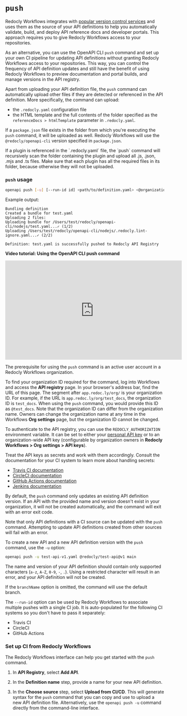 # `push`

Redocly Workflows integrates with [popular version control services](https://redoc.ly/docs/workflows/sources/) and uses them as the source of your API definitions to help you automatically validate, build, and deploy API reference docs and developer portals. This approach requires you to give Redocly Workflows access to your repositories.

As an alternative, you can use the OpenAPI CLI `push` command and set up your own CI pipeline for updating API definitions without granting Redocly Workflows access to your repositories. This way, you can control the frequency of API definition updates and still have the benefit of using Redocly Workflows to preview documentation and portal builds, and manage versions in the API registry.

Apart from uploading your API definition file, the `push` command can automatically upload other files if they are detected or referenced in the API definition. More specifically, the command can upload:

- the `.redocly.yaml` configuration file
- the HTML template and the full contents of the folder specified as the `referenceDocs > htmlTemplate` parameter in `.redocly.yaml`.


If a `package.json` file exists in the folder from which you're executing the `push` command, it will be uploaded as well. Redocly Workflows will use the `@redocly/openapi-cli` version specified in `package.json`.


<div class="warning">
If a plugin is referenced in the `.redocly.yaml` file, the `push` command will recursively scan the folder containing the plugin and upload all .js, .json, .mjs and .ts files. Make sure that each plugin has all the required files in its folder, because otherwise they will not be uploaded.
</div>


### `push` usage


```bash
openapi push [-u] [--run-id id] <path/to/definition.yaml> <@organization-id/api-name@api-version> [branchName]
```


Example output:

```shell
Bundling definition
Created a bundle for test.yaml
Uploading 2 files:
Uploading bundle for /Users/test/redocly/openapi-cli/nodejs/test.yaml...✓ (1/2)
Uploading /Users/test/redocly/openapi-cli/nodejs/.redocly.lint-ignore.yaml...✓ (2/2)

Definition: test.yaml is successfully pushed to Redocly API Registry
```


**Video tutorial: Using the OpenAPI CLI push command**


<iframe width="560" height="315" src="https://www.youtube.com/embed/key2NGkcR5g" frameborder="0" allow="accelerometer; autoplay; encrypted-media; gyroscope; picture-in-picture" allowfullscreen></iframe>


The prerequisite for using the `push` command is an active user account in a Redocly Workflows organization.

To find your organization ID required for the command, log into Workflows and access the **API registry** page. In your browser's address bar, find the URL of this page. The segment after `app.redoc.ly/org/` is your organization ID. For example, if the URL is `app.redoc.ly/org/test_docs`, the organization ID is `test_docs`. When using the `push` command, you would provide this ID as `@test_docs`. Note that the organization ID can differ from the organization name. Owners can change the organization name at any time in the Workflows **Org settings** page, but the organization ID cannot be changed.

To authenticate to the API registry, you can use the `REDOCLY_AUTHORIZATION` environment variable. It can be set to either your [personal API key](../workflows/personal-api-keys.md) or to an organization-wide API key (configurable by organization owners in **Redocly Workflows > Org settings > API keys**).

Treat the API keys as secrets and work with them accordingly. Consult the documentation for your CI system to learn more about handling secrets:

- [Travis CI documentation](https://docs.travis-ci.com/user/environment-variables/)
- [CircleCI documentation](https://circleci.com/docs/2.0/env-vars/)
- [GitHub Actions documentation](https://docs.github.com/en/free-pro-team@latest/actions/reference/encrypted-secrets)
- [Jenkins documentation](https://www.jenkins.io/doc/book/pipeline/jenkinsfile/#handling-credentials)


By default, the `push` command only updates an existing API definition version. If an API with the provided name and version doesn't exist in your organization, it will not be created automatically, and the command will exit with an error exit code.

Note that only API definitions with a CI source can be updated with the `push` command. Attempting to update API definitions created from other sources will fail with an error.

To create a new API and a new API definition version with the `push` command, use the `-u` option:


```bash
openapi push -u test-api-v1.yaml @redocly/test-api@v1 main
```


The name and version of your API definition should contain only supported characters (`a-z`, `A-Z`, `0-9`, `-`, `.`). Using a restricted character will result in an error, and your API definition will not be created.

If the `branchName` option is omitted, the command will use the default branch.

The `--run-id` option can be used by Redocly Workflows to associate multiple pushes with a single CI job. It is auto-populated for the following CI systems so you don't have to pass it separately:

- Travis CI
- CircleCI
- GitHub Actions


### Set up CI from Redocly Workflows

The Redocly Workflows interface can help you get started with the `push` command.

1. In **API Registry**, select **Add API**.

2. In the **Definition name** step, provide a name for your new API definition.

3. In the **Choose source** step, select **Upload from CI/CD**. This will generate syntax for the `push` command that you can copy and use to upload a new API definition file. Alternatively, use the `openapi push -u` command directly from the command-line interface.
